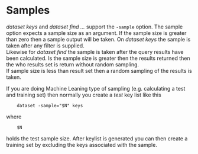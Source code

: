 
# Samples

_dataset keys_ and _dataset find ..._ support the `-sample` option. 
The sample option expects a sample size as an argument. If the sample 
size is greater than zero then a sample output will be taken.  On 
_dataset keys_ the sample is taken after any filter is supplied.  
Likewise for _dataset find_ the sample is taken after the query results 
have been calculated. Is the sample size is greater then the results 
returned then the who results set is return without random sampling.  
If sample size is less than result set then a random sampling of the 
results is taken.

If you are doing Machine Leaning type of sampling (e.g. calculating a 
test and training set) then normally you create a *test* key list like 
this 

```
    dataset -sample="$N" keys
``` 

where 

```
    $N
```

holds the test sample size. 
After keylist is generated you can then create a training set by 
excluding the keys associated with the sample.

